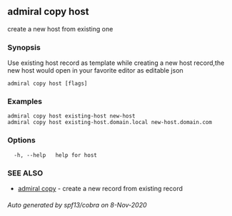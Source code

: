## admiral copy host

create a new host from existing one

### Synopsis

Use existing host record as template while creating a new host record,the new host would open in your favorite editor as editable json

```
admiral copy host [flags]
```

### Examples

```
admiral copy host existing-host new-host
admiral copy host existing-host.domain.local new-host.domain.com
```

### Options

```
  -h, --help   help for host
```

### SEE ALSO

* [admiral copy](admiral_copy.md)	 - create a new record from existing record

###### Auto generated by spf13/cobra on 8-Nov-2020
